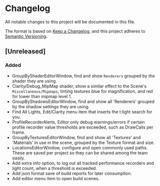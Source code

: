 # Changelog

All notable changes to this project will be documented in this file.

The format is based on [Keep a Changelog](https://keepachangelog.com/en/1.0.0/),
and this project adheres to [Semantic Versioning](https://semver.org/spec/v2.0.0.html).

## [Unreleased]

### Added

- GroupByShaderEditorWindow, find and show `Renderers` grouped by the shader they are using.
- Clarity/Debug_MipMap shader, show a similar effect to the Scene's `Miscellaneous/Mipmaps`, tinting textures blue for magnification, and red for lower than mipmap level 1.
- GroupByShadowsEditorWindow, find and show all 'Renderers' grouped by the shadow settings they are using.
- Find All Lights, Edit/Clarity menu item that inserts the t:light search for you.
- ProfileRecorderAlerts, Editor only debug warnings/errors if certain profile recorder value thresholds are exceeded, such as DrawCalls per frame.
- GroupByTexturesEditorWindow, find and show all 'Textures' and 'Materials' in use in the scene, grouped by the Texture format and size.
- LocationsEditorWindow, configure and open commonly used paths. These are saved per project so they can be shared among the team easily.
- Add extra info option, to log out all tracked performance recorders and light count, when a threshold is exceeded.
- Add json format save of build reports for later consumption.
- Add editor menu item to open build scenes.
